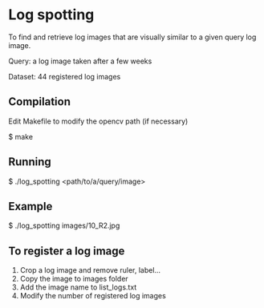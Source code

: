 # Log spotting

To find and retrieve log images that are visually similar to a given query log image.

Query: a log image taken after a few weeks

Dataset: 44 registered log images

## Compilation

Edit Makefile to modify the opencv path (if necessary)

$ make

## Running

$ ./log_spotting <path/to/a/query/image>

## Example

$ ./log_spotting images/10_R2.jpg

## To register a log image

1. Crop a log image and remove ruler, label...
2. Copy the image to images folder
3. Add the image name to list_logs.txt
4. Modify the number of registered log images

